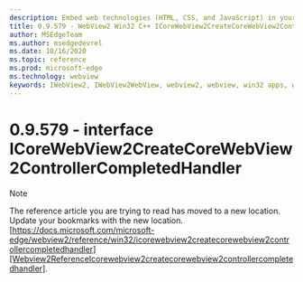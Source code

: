 ```yaml
---
description: Embed web technologies (HTML, CSS, and JavaScript) in your native applications with the Microsoft Edge WebView2 control
title: 0.9.579 - WebView2 Win32 C++ ICoreWebView2CreateCoreWebView2ControllerCompletedHandler
author: MSEdgeTeam
ms.author: msedgedevrel
ms.date: 10/16/2020
ms.topic: reference
ms.prod: microsoft-edge
ms.technology: webview
keywords: IWebView2, IWebView2WebView, webview2, webview, win32 apps, win32, edge, ICoreWebView2, ICoreWebView2Controller, browser control, edge html, ICoreWebView2CreateCoreWebView2ControllerCompletedHandler
---
```


# 0.9.579 - interface ICoreWebView2CreateCoreWebView2ControllerCompletedHandler 

> [!NOTE]
> The reference article you are trying to read has moved to a new location.  
> Update your bookmarks with the new location.  
> [https://docs.microsoft.com/microsoft-edge/webview2/reference/win32/icorewebview2createcorewebview2controllercompletedhandler][Webview2ReferenceIcorewebview2createcorewebview2controllercompletedhandler].  

[Webview2ReferenceIcorewebview2createcorewebview2controllercompletedhandler]: /microsoft-edge/webview2/reference/win32/icorewebview2createcorewebview2controllercompletedhandler "interface ICoreWebView2CreateCoreWebView2ControllerCompletedHandler | Microsoft Docs"
